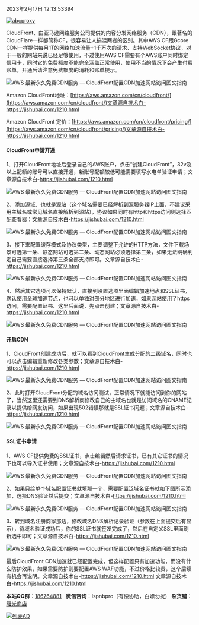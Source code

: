 2023年2月17日 12:13:53394

[![abcproxy](https://jishubai.com/wp-content/ads/abcproxy.gif)](https://www.abcproxy.com/?utm-source=js&utm-keyword=?01)

CloudFront、由亚马逊网络服务公司提供的内容分发网络服务（CDN），跟著名的CloudFlare一样都简称CF，很容易让人搞混两者的区别。其中AWS CF跟Gcore CDN一样提供每月1T的网络加速流量+1千万次的请求、支持WebSocket协议，对于一般的网站来说已经足够使用，不过使用AWS CF需要有个AWS账户同时绑定信用卡，同时它的免费额度不能完全涵盖正常使用，使用不当的情况下会产生付费账单，开通后请注意免费额度的消耗和账单提示。

![AWS 最新永久免费CDN服务 — CloudFront配置CDN加速网站访问图文指南](https://jishubai.com/wp-content/uploads/2023/02/1676605951-image.png)

Amazon CloudFront地址：[https://aws.amazon.com/cn/cloudfront/](https://aws.amazon.com/cn/cloudfront/)文章源自技术白-https://jishubai.com/1210.html

Amazon CloudFront 定价：[https://aws.amazon.com/cn/cloudfront/pricing/](https://aws.amazon.com/cn/cloudfront/pricing/)文章源自技术白-https://jishubai.com/1210.html

#### CloudFront申请开通

1、打开CloudFront地址后登录自己的AWS账户，点击“创建CloudFront”，32v及以上配额的账号可以直接开通，新账号配额较低可能需要填写水电单验证申请；文章源自技术白-https://jishubai.com/1210.html

![AWS 最新永久免费CDN服务 — CloudFront配置CDN加速网站访问图文指南](https://jishubai.com/wp-content/uploads/2023/02/1676601054-image.png)

2、添加源域、也就是源站（这个域名需要已经解析到源服务器IP上面，不建议采用主域名或常见域名直接解析到源站），协议如果同时有http和https访问则选择匹配查看器；文章源自技术白-https://jishubai.com/1210.html

![AWS 最新永久免费CDN服务 — CloudFront配置CDN加速网站访问图文指南](https://jishubai.com/wp-content/uploads/2023/02/1676601244-image.png)

3、接下来配置缓存模式及协议类型，主要调整下允许的HTTP方法，文件下载场景可选第一条、静态网站可选第二条、动态网站必须选择第三条，如果无法明确判定自己需要直接选择第三条全部支持即可。文章源自技术白-https://jishubai.com/1210.html

![AWS 最新永久免费CDN服务 — CloudFront配置CDN加速网站访问图文指南](https://jishubai.com/wp-content/uploads/2023/02/1676601469-image.png)

4、然后其它选项可以保持默认，直接到设置选项里面编辑加速地点和SSL证书，默认使用全球加速节点，也可以单独对部分地区进行加速，如果网站使用了https访问，需要配置证书、这里后面说，先点击创建；文章源自技术白-https://jishubai.com/1210.html

![AWS 最新永久免费CDN服务 — CloudFront配置CDN加速网站访问图文指南](https://jishubai.com/wp-content/uploads/2023/02/1676601846-image.png)

#### 开启CDN

1、CloudFront创建成功后，就可以看到CloudFront生成分配的二级域名，同时也可以点击编辑重新修改各类参数；文章源自技术白-https://jishubai.com/1210.html

![AWS 最新永久免费CDN服务 — CloudFront配置CDN加速网站访问图文指南](https://jishubai.com/wp-content/uploads/2023/02/1676602674-image.png)

2、此时打开CloudFront分配的域名访问测试，正常情况下就能访问到你的网站了，当然这里还需要到DNS解析商修改自己的主域名也就是访问域名的CNAME记录以提供给网友访问，如果出现502错误那就是SSL证书问题；文章源自技术白-https://jishubai.com/1210.html

![AWS 最新永久免费CDN服务 — CloudFront配置CDN加速网站访问图文指南](https://jishubai.com/wp-content/uploads/2023/02/1676604523-image.png)

#### SSL证书申请

1、AWS CF提供免费的SSL证书，点击编辑然后请求证书，已有其它证书的情况下也可以导入证书使用；文章源自技术白-https://jishubai.com/1210.html

![AWS 最新永久免费CDN服务 — CloudFront配置CDN加速网站访问图文指南](https://jishubai.com/wp-content/uploads/2023/02/1676603328-image.png)

2、如果只给单个域名配置证书就填那一个，需要配置泛域名证书就如下图所示添加，选择DNS验证然后提交；文章源自技术白-https://jishubai.com/1210.html

![AWS 最新永久免费CDN服务 — CloudFront配置CDN加速网站访问图文指南](https://jishubai.com/wp-content/uploads/2023/02/1676603740-image.png)

3、转到域名注册商家那边，修改域名DNS解析记录验证（参数在上面提交后有显示），待域名验证成功后，你的SSL证书就签发完成了，然后在自定义SSL里面刷新选中即可；文章源自技术白-https://jishubai.com/1210.html

![AWS 最新永久免费CDN服务 — CloudFront配置CDN加速网站访问图文指南](https://jishubai.com/wp-content/uploads/2023/02/1676604089-image.png)

最后CloudFront CDN加速就已经配置完成，但这样配置只有加速功能，而没有什么防护效果，如果需要防护则要配置AWS WAF功能，不过价格比较贵，这个后续有机会再说明。文章源自技术白-https://jishubai.com/1210.html 文章源自技术白-https://jishubai.com/1210.html

**本站QQ群**：[186764881](https://qm.qq.com/cgi-bin/qm/qr?k=ayGEOoRzzedo2UE-X_fjaVEgIrSEzs8D&jump_from=webapi&authKey=3HmJ0eXHDHak755sZJjNhzDZEQcE+OyHgJvy5hYS0rTYTHUE62r4mSdtTpM9/h9h)   **微信咨询**：lspnbpro（有偿协助，白嫖勿扰)   **杂货铺**：[曙光商店](https://dawnshop.xyz/)

[![列表AD](https://jishubai.com/wp-content/uploads/2023/02/1675248806-%E5%88%97%E8%A1%A8%E5%A4%B4%E9%83%A8AD.png)](https://jishubai.com/1210.html#)